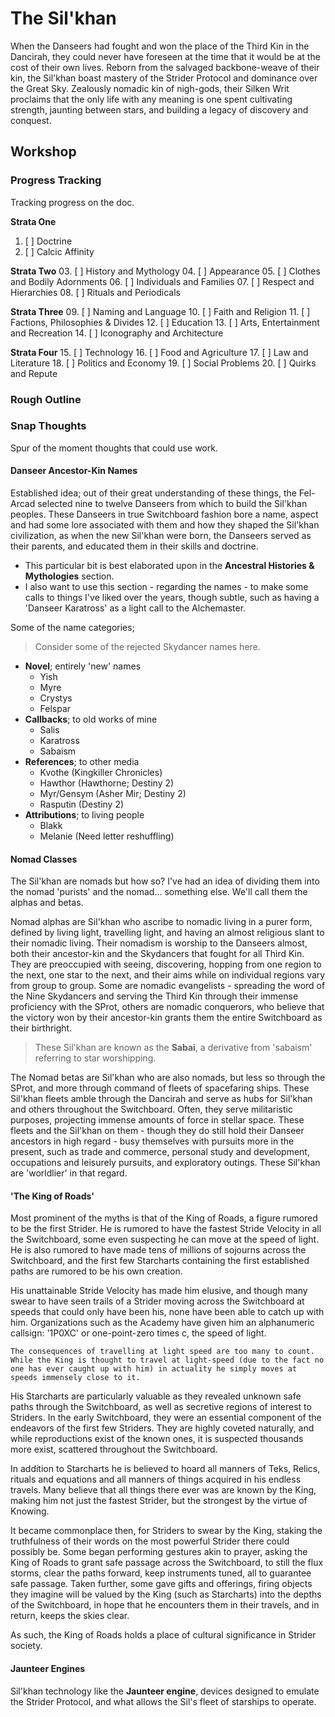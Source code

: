 # The Sil'khan
When the Danseers had fought and won the place of the Third Kin in the Dancirah, they could never have foreseen at the time that it would be at the cost of their own lives. Reborn from the salvaged backbone-weave of their kin, the Sil'khan boast mastery of the Strider Protocol and dominance over the Great Sky. Zealously nomadic kin of nigh-gods, their Silken Writ proclaims that the only life with any meaning is one spent cultivating strength, jaunting between stars, and building a legacy of discovery and conquest. 

## Workshop
### Progress Tracking
Tracking progress on the doc.

**Strata One**
01. [ ] Doctrine
02. [ ] Calcic Affinity

**Strata Two**
03. [ ] History and Mythology
04. [ ] Appearance
05. [ ] Clothes and Bodily Adornments
06. [ ] Individuals and Families
07. [ ] Respect and Hierarchies
08. [ ] Rituals and Periodicals

**Strata Three**
09. [ ] Naming and Language
10. [ ] Faith and Religion
11. [ ] Factions, Philosophies & Divides
12. [ ] Education
13. [ ] Arts, Entertainment and Recreation
14. [ ] Iconography and Architecture

**Strata Four**
15. [ ] Technology
16. [ ] Food and Agriculture
17. [ ] Law and Literature
18. [ ] Politics and Economy
19. [ ] Social Problems
20. [ ] Quirks and Repute

### Rough Outline
### Snap Thoughts
Spur of the moment thoughts that could use work.

#### Danseer Ancestor-Kin Names
Established idea; out of their great understanding of these things, the Fel-Arcad selected nine to twelve Danseers from which to build the Sil'khan peoples. These Danseers in true Switchboard fashion bore a name, aspect and had some lore associated with them and how they shaped the Sil'khan civilization, as when the new Sil'khan were born, the Danseers served as their parents, and educated them in their skills and doctrine.

- This particular bit is best elaborated upon in the **Ancestral Histories & Mythologies** section. 
- I also want to use this section - regarding the names - to make some calls to things I've liked over the years, though subtle, such as having a 'Danseer Karatross' as a light call to the Alchemaster.

Some of the name categories;
> Consider some of the rejected Skydancer names here.

- **Novel**; entirely 'new' names
	- Yish
	- Myre
	- Crystys
	- Felspar
- **Callbacks**; to old works of mine
	- Salis
	- Karatross
	- Sabaism
- **References**; to other media
	- Kvothe (Kingkiller Chronicles)
	- Hawthor (Hawthorne; Destiny 2)
	- Myr/Gensym (Asher Mir; Destiny 2)
	- Rasputin (Destiny 2)
- **Attributions**; to living people
	- Blakk
	- Melanie (Need letter reshuffling)

#### Nomad Classes
The Sil'khan are nomads but how so? I've had an idea of dividing them into the nomad 'purists' and the nomad... something else. We'll call them the alphas and betas.

Nomad alphas are Sil'khan who ascribe to nomadic living in a purer form, defined by living light, travelling light, and having an almost religious slant to their nomadic living. Their nomadism is worship to the Danseers almost, both their ancestor-kin and the Skydancers that fought for all Third Kin. They are preoccupied with seeing, discovering, hopping from one region to the next, one star to the next, and their aims while on individual regions vary from group to group. Some are nomadic evangelists - spreading the word of the Nine Skydancers and serving the Third Kin through their immense proficiency with the SProt, others are nomadic conquerors, who believe that the victory won by their ancestor-kin grants them the entire Switchboard as their birthright. 

> These Sil'khan are known as the **Sabai**, a derivative from 'sabaism' referring to star worshipping. 

The Nomad betas are Sil'khan who are also nomads, but less so through the SProt, and more through command of fleets of spacefaring ships. These Sil'khan fleets amble through the Dancirah and serve as hubs for Sil'khan and others throughout the Switchboard. Often, they serve militaristic purposes, projecting immense amounts of force in stellar space. These fleets and the Sil'khan on them - though they do still hold their Danseer ancestors in high regard - busy themselves with pursuits more in the present, such as trade and commerce, personal study and development, occupations and leisurely pursuits, and exploratory outings. These Sil'khan are 'worldlier' in that regard.

#### 'The King of Roads'
Most prominent of the myths is that of the King of Roads, a figure rumored to be the first Strider. He is rumored to have the fastest Stride Velocity in all the Switchboard, some even suspecting he can move at the speed of light. He is also rumored to have made tens of millions of sojourns across the Switchboard, and the first few Starcharts containing the first established paths are rumored to be his own creation.

His unattainable Stride Velocity has made him elusive, and though many swear to have seen trails of a Strider moving across the Switchboard at speeds that could only have been his, none have been able to catch up with him. Organizations such as the Academy have given him an alphanumeric callsign: '1P0XC' or one-point-zero times c, the speed of light.

	The consequences of travelling at light speed are too many to count. While the King is thought to travel at light-speed (due to the fact no one has ever caught up with him) in actuality he simply moves at speeds immensely close to it. 
	
His Starcharts are particularly valuable as they revealed unknown safe paths through the Switchboard, as well as secretive regions of interest to Striders. In the early Switchboard, they were an essential component of the endeavors of the first few Striders. They are highly coveted naturally, and while reproductions exist of the known ones, it is suspected thousands more exist, scattered throughout the Switchboard.

In addition to Starcharts he is believed to hoard all manners of Teks, Relics, rituals and equations and all manners of things acquired in his endless travels. Many believe that all things there ever was are known by the King, making him not just the fastest Strider, but the strongest by the virtue of Knowing.

It became commonplace then, for Striders to swear by the King, staking the truthfulness of their words on the most powerful Strider there could possibly be. Some began performing gestures akin to prayer, asking the King of Roads to grant safe passage across the Switchboard, to still the flux storms, clear the paths forward, keep instruments tuned, all to guarantee safe passage. Taken further, some gave gifts and offerings, firing objects they imagine will be valued by the King (such as Starcharts) into the depths of the Switchboard, in hope that he encounters them in their travels, and in return, keeps the skies clear.

As such, the King of Roads holds a place of cultural significance in Strider society.

#### Jaunteer Engines
Sil'khan technology like the **Jaunteer engine**, devices designed to emulate the Strider Protocol, and what allows the Sil's fleet of starships to operate.